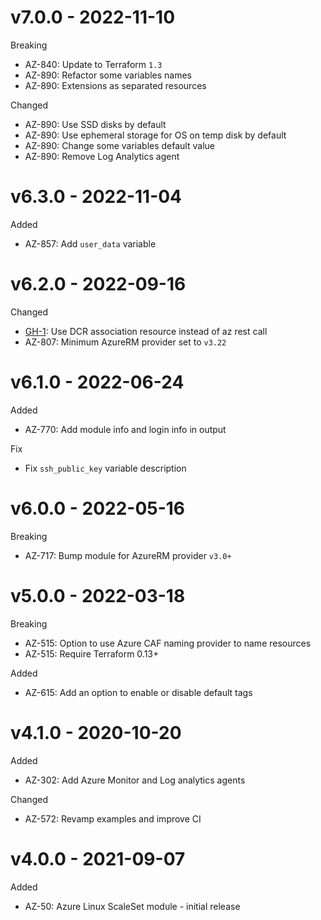 # v7.0.0 - 2022-11-10

Breaking
  * AZ-840: Update to Terraform `1.3`
  * AZ-890: Refactor some variables names
  * AZ-890: Extensions as separated resources

Changed
  * AZ-890: Use SSD disks by default
  * AZ-890: Use ephemeral storage for OS on temp disk by default 
  * AZ-890: Change some variables default value
  * AZ-890: Remove Log Analytics agent

# v6.3.0 - 2022-11-04

Added
  * AZ-857: Add `user_data` variable

# v6.2.0 - 2022-09-16

Changed
  * [GH-1](https://github.com/claranet/terraform-azurerm-linux-scaleset/pull/1): Use DCR association resource instead of az rest call
  * AZ-807: Minimum AzureRM provider set to `v3.22`

# v6.1.0 - 2022-06-24

Added
 * AZ-770: Add module info and login info in output

Fix
 * Fix `ssh_public_key` variable description

# v6.0.0 - 2022-05-16

Breaking
  * AZ-717: Bump module for AzureRM provider `v3.0+`

# v5.0.0 - 2022-03-18

Breaking
  * AZ-515: Option to use Azure CAF naming provider to name resources
  * AZ-515: Require Terraform 0.13+

Added
  * AZ-615: Add an option to enable or disable default tags

# v4.1.0 - 2020-10-20

Added
  * AZ-302: Add Azure Monitor and Log analytics agents

Changed
  * AZ-572: Revamp examples and improve CI

# v4.0.0 - 2021-09-07

Added
  * AZ-50: Azure Linux ScaleSet module - initial release
